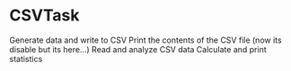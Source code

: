 # CSVTask
  Generate data and write to CSV
  Print the contents of the CSV file (now its disable but its here...)
  Read and analyze CSV data
  Calculate and print statistics
 
